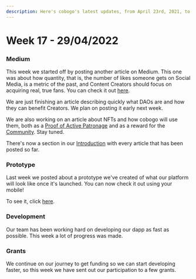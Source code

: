 ```yaml
---
description: Here's cobogo's latest updates, from April 23rd, 2021, to April 29th, 2022
---
```


# Week 17 - 29/04/2022

### Medium

This week we started off by posting another article on Medium. This one was about how quantity, that is, the number of likes someone gets on Social Media, is a metric of the past, and Content Creators should focus on acquiring real, true fans. You can check it out [here](https://medium.com/@cobogosocial/why-is-the-number-of-likes-on-social-media-a-metric-of-the-past-ea1a2190a216).

We are just finishing an article describing quickly what DAOs are and how they can benefit Creators. We plan on posting it early next week.

We are also working on an article about NFTs and how cobogo will use them, both as a [Proof of Active Patronage](broken-reference) and as a reward for the [Community](../../investment-funding/community-nft.md). Stay tuned.

There's now a section in our [Introduction](../../) with every article that has been posted so far.

### Prototype

Last week we posted about a prototype we've created of what our platform will look like once it's launched. You can now check it out using your mobile!

To see it, click [here](https://linky.design/prototype-cobogo).

### Development

Our team has been working hard on developing our dapp as fast as possible. This week a lot of progress was made.

### Grants

We continue on our journey to get funding so we can start developing faster, so this week we have sent out our participation to a few grants.
